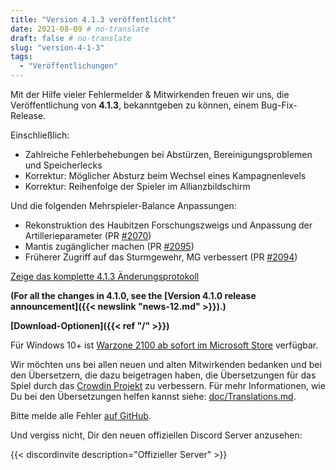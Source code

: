 ```yaml
---
title: "Version 4.1.3 veröffentlicht"
date: 2021-08-09 # no-translate
draft: false # no-translate
slug: "version-4-1-3"
tags:
  - "Veröffentlichungen"
---
```


Mit der Hilfe vieler Fehlermelder & Mitwirkenden freuen wir uns, die Veröffentlichung von **4.1.3**, bekanntgeben zu können, einem Bug-Fix-Release.

Einschließlich:
- Zahlreiche Fehlerbehebungen bei Abstürzen, Bereinigungsproblemen und Speicherlecks
- Korrektur: Möglicher Absturz beim Wechsel eines Kampagnenlevels
- Korrektur: Reihenfolge der Spieler im Allianzbildschirm

Und die folgenden Mehrspieler-Balance Anpassungen:
- Rekonstruktion des Haubitzen Forschungszweigs und Anpassung der Artillerieparameter (PR [#2070](https://github.com/Warzone2100/warzone2100/pull/2070))
- Mantis zugänglicher machen (PR [#2095](https://github.com/Warzone2100/warzone2100/pull/2095))
- Früherer Zugriff auf das Sturmgewehr, MG verbessert (PR [#2094](https://github.com/Warzone2100/warzone2100/pull/2094))

[Zeige das komplette 4.1.3 Änderungsprotokoll](https://github.com/Warzone2100/warzone2100/raw/4.1.3/ChangeLog)

**(For all the changes in 4.1.0, see the [Version 4.1.0 release announcement]({{< newslink "news-12.md" >}}).)**

**[Download-Optionen]({{< ref "/" >}})**

Für Windows 10+ ist [Warzone 2100 ab sofort im Microsoft Store](https://www.microsoft.com/store/apps/9MW0Z4MPCS8C) verfügbar.

Wir möchten uns bei allen neuen und alten Mitwirkenden bedanken und bei den Übersetzern, die dazu beigetragen haben, die Übersetzungen für das Spiel durch das [Crowdin Projekt](https://crowdin.com/project/warzone2100) zu verbessern. Für mehr Informationen, wie Du bei den Übersetzungen helfen kannst siehe: [doc/Translations.md](https://github.com/Warzone2100/warzone2100/blob/master/doc/Translations.md#how-do-i-help-translate).

Bitte melde alle Fehler [auf GitHub](https://github.com/Warzone2100/warzone2100/issues).

Und vergiss nicht, Dir den neuen offiziellen Discord Server anzusehen:

{{< discordinvite description="Offizieller Server" >}}
